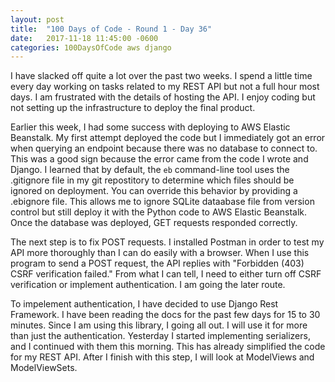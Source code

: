 ```yaml
---
layout: post
title:  "100 Days of Code - Round 1 - Day 36"
date:   2017-11-18 11:45:00 -0600
categories: 100DaysOfCode aws django
---
```


I have slacked off quite a lot over the past two weeks. I spend a little time every day working on tasks related to my REST API but not a full hour most days. I am frustrated with the details of hosting the API. I enjoy coding but not setting up the infrastructure to deploy the final product.

Earlier this week, I had some success with deploying to AWS Elastic Beanstalk. My first attempt deployed the code but I immediately got an error when querying an endpoint because there was no database to connect to. This was a good sign because the error came from the code I wrote and Django. I learned that by default, the `eb` command-line tool uses the .gitignore file in my git repostitory to determine which files should be ignored on deployment. You can override this behavior by providing a .ebignore file. This allows me to ignore SQLite dataabase file from version control but still deploy it with the Python code to AWS Elastic Beanstalk. Once the database was deployed, GET requests responded correctly.

The next step is to fix POST requests. I installed Postman in order to test my API more thoroughly than I can do easily with a browser. When I use this program to send a POST request, the API replies with "Forbidden (403) CSRF verification failed." From what I can tell, I need to either turn off CSRF verification or implement authentication. I am going the later route.

To impelement authentication, I have decided to use Django Rest Framework. I have been reading the docs for the past few days for 15 to 30 minutes. Since I am using this library, I going all out. I will use it for more than just the authentication. Yesterday I started implementing serializers, and I continued with them this morning. This has already simplified the code for my REST API. After I finish with this step, I will look at ModelViews and ModelViewSets.
